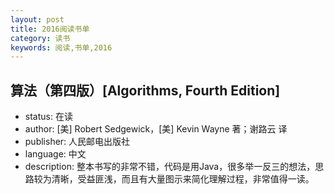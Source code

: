 ```yaml
---
layout: post
title: 2016阅读书单
category: 读书
keywords: 阅读,书单,2016
---
```


## 算法（第四版）[Algorithms, Fourth Edition]

- status: 在读
- author: [美] Robert Sedgewick，[美] Kevin Wayne 著；谢路云 译
- publisher: 人民邮电出版社
- language: 中文
- description: 整本书写的非常不错，代码是用Java，很多举一反三的想法，思路较为清晰，受益匪浅，而且有大量图示来简化理解过程，非常值得一读。


